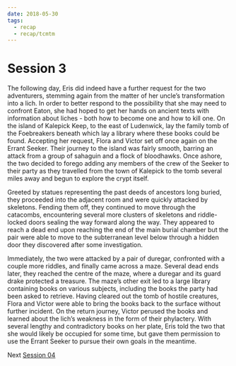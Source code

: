 ```yaml
---
date: 2018-05-30
tags:
  - recap
  - recap/tcmtm
---
```

# Session 3

The following day, Eris did indeed have a further request for the two adventurers, stemming again from the matter of her uncle’s transformation into a lich. In order to better respond to the possibility that she may need to confront Eaton, she had hoped to get her hands on ancient texts with information about liches - both how to become one and how to kill one. On the island of Kalepick Keep, to the east of Ludenwick, lay the family tomb of the Foebreakers beneath which lay a library where these books could be found. Accepting her request, Flora and Victor set off once again on the Errant Seeker. Their journey to the island was fairly smooth, barring an attack from a group of sahaguin and a flock of bloodhawks. Once ashore, the two decided to forego adding any members of the crew of the Seeker to their party as they travelled from the town of Kalepick to the tomb several miles away and begun to explore the crypt itself.

Greeted by statues representing the past deeds of ancestors long buried, they proceeded into the adjacent room and were quickly attacked by skeletons. Fending them off, they continued to move through the catacombs, encountering several more clusters of skeletons and riddle-locked doors sealing the way forward along the way. They appeared to reach a dead end upon reaching the end of the main burial chamber but the pair were able to move to the subterranean level below through a hidden door they discovered after some investigation.

Immediately, the two were attacked by a pair of duregar, confronted with a couple more riddles, and finally came across a maze. Several dead ends later, they reached the centre of the maze, where a duregar and its guard drake protected a treasure. The maze’s other exit led to a large library containing books on various subjects, including the books the party had been asked to retrieve. Having cleared out the tomb of hostile creatures, Flora and Victor were able to bring the books back to the surface without further incident. On the return journey, Victor perused the books and learned about the lich’s weakness in the form of their phylactery. With several lengthy and contradictory books on her plate, Eris told the two that she would likely be occupied for some time, but gave them permission to use the Errant Seeker to pursue their own goals in the meantime.

Next
[Session 04](Recaps/Through%20Caverns%20Measureless%20to%20Man/Session%2004.md)